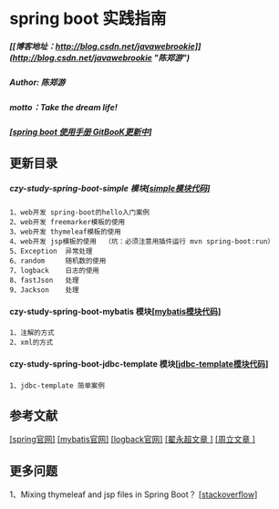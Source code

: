 # spring boot 实践指南
##### [[博客地址：http://blog.csdn.net/javawebrookie]](http://blog.csdn.net/javawebrookie "陈郑游")         
##### Author: 陈郑游
##### motto：Take the dream life!
#####  [[spring boot 使用手册 GitBooK更新中]](https://chenzhengyou.gitbooks.io/spring-boot/content/ "spring boot 使用手册更新中")


## 更新目录


##### czy-study-spring-boot-simple 模块[[simple模块代码]](https://github.com/AndyCZY/czy-study-spring-boot/tree/master/czy-study-spring-boot-simple)
    1、web开发 spring-boot的hello入门案例     
    2、web开发 freemarker模板的使用   
    3、web开发 thymeleaf模板的使用    
    4、web开发 jsp模板的使用  （坑：必须注意用插件运行 mvn spring-boot:run）
    5、Exception  异常处理
    6、random     随机数的使用
    7、logback    日志的使用
    8、fastJson   处理
    9、Jackson    处理


#### czy-study-spring-boot-mybatis 模块[[mybatis模块代码]](https://github.com/AndyCZY/czy-study-spring-boot/tree/master/czy-study-spring-boot-mybatis)
    1、注解的方式
    2、xml的方式


#### czy-study-spring-boot-jdbc-template 模块[[jdbc-template模块代码]](https://github.com/AndyCZY/czy-study-spring-boot/tree/master/czy-study-spring-boot-jdbc-template)
    1、jdbc-template 简单案例



## 参考文献
[[spring官网]](https://github.com/spring-projects/spring-boot  )
[[mybatis官网]](https://github.com/mybatis/spring-boot-starter)
[[logback官网]](https://logback.qos.ch/ "logback官网")
[[翟永超文章 ]](http://git.oschina.net/zhou666/spring-cloud-7simple)
[[周立文章 ]](http://git.oschina.net/it-much)



## 更多问题
1、Mixing thymeleaf and jsp files in Spring Boot？
[[stackoverflow]](https://stackoverflow.com/questions/31985798/mixing-thymeleaf-and-jsp-files-in-spring-boot/43818962#43818962 "stackoverflow")         

















